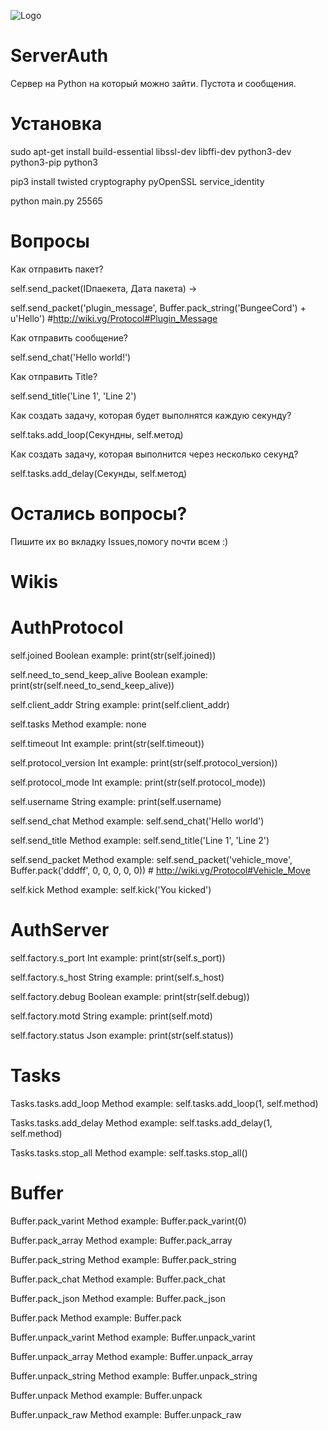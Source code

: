 ![Logo](https://i.imgur.com/c49sAHm.png)
# ServerAuth
Сервер на Python на который можно зайти. Пустота и сообщения.

# Установка

sudo apt-get install build-essential libssl-dev libffi-dev python3-dev python3-pip python3

pip3 install twisted cryptography pyOpenSSL service_identity

python main.py 25565

# Вопросы

Как отправить пакет?

self.send_packet(IDпаекета, Дата пакета) ->

self.send_packet('plugin_message', Buffer.pack_string('BungeeCord') + u'Hello')  #http://wiki.vg/Protocol#Plugin_Message

Как отправить сообщение?

self.send_chat('Hello world!')

Как отправить Title? 

self.send_title('Line 1', 'Line 2')

Как создать задачу, которая будет выполнятся каждую секунду?

self.taks.add_loop(Секундны, self.метод)

Как создать задачу, которая выполнится через несколько секунд?

self.tasks.add_delay(Секунды, self.метод)

# Остались вопросы? 

Пишите их во вкладку Issues,помогу почти всем :)

# Wikis

# AuthProtocol
self.joined                       Boolean example:   print(str(self.joined))

self.need_to_send_keep_alive      Boolean example:   print(str(self.need_to_send_keep_alive))

self.client_addr                  String  example:   print(self.client_addr)

self.tasks                        Method  example:   none

self.timeout                      Int     example:   print(str(self.timeout))

self.protocol_version             Int     example:   print(str(self.protocol_version))

self.protocol_mode                Int     example:   print(str(self.protocol_mode))

self.username                     String  example:   print(self.username)

self.send_chat                    Method  example:   self.send_chat('Hello world')

self.send_title                   Method  example:   self.send_title('Line 1', 'Line 2')

self.send_packet                  Method  example:   self.send_packet('vehicle_move', Buffer.pack('dddff', 0, 0, 0, 0, 0)) # http://wiki.vg/Protocol#Vehicle_Move

self.kick                         Method  example:   self.kick('You kicked')


# AuthServer
self.factory.s_port               Int     example:   print(str(self.s_port)) 

self.factory.s_host               String  example:   print(self.s_host)

self.factory.debug                Boolean example:   print(str(self.debug))

self.factory.motd                 String  example:   print(self.motd)

self.factory.status               Json    example:   print(str(self.status))



# Tasks
Tasks.tasks.add_loop               Method example:   self.tasks.add_loop(1, self.method)

Tasks.tasks.add_delay              Method example:   self.tasks.add_delay(1, self.method)

Tasks.tasks.stop_all               Method example:   self.tasks.stop_all()



# Buffer
Buffer.pack_varint                 Method example:   Buffer.pack_varint(0)

Buffer.pack_array                  Method example:   Buffer.pack_array

Buffer.pack_string                 Method example:   Buffer.pack_string

Buffer.pack_chat                   Method example:   Buffer.pack_chat

Buffer.pack_json                   Method example:   Buffer.pack_json

Buffer.pack                        Method example:   Buffer.pack

Buffer.unpack_varint               Method example:   Buffer.unpack_varint

Buffer.unpack_array                Method example:   Buffer.unpack_array

Buffer.unpack_string               Method example:   Buffer.unpack_string

Buffer.unpack                      Method example:   Buffer.unpack

Buffer.unpack_raw                  Method example:   Buffer.unpack_raw

